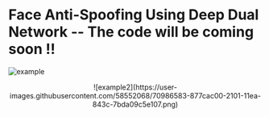 # Face Anti-Spoofing Using Deep Dual Network -- The code will be coming soon !!

![example](https://user-images.githubusercontent.com/58552068/70986341-0e7d5480-2101-11ea-89bf-d51c5a9b0340.png)

<center>![example2](https://user-images.githubusercontent.com/58552068/70986583-877cac00-2101-11ea-843c-7bda09c5e107.png)</center>
